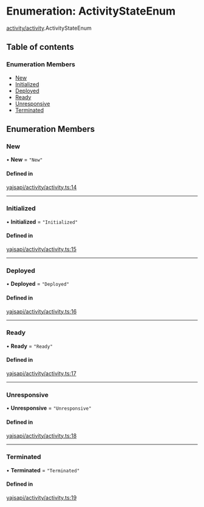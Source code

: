# Enumeration: ActivityStateEnum

[activity/activity](../modules/activity_activity.md).ActivityStateEnum

## Table of contents

### Enumeration Members

- [New](activity_activity.ActivityStateEnum.md#new)
- [Initialized](activity_activity.ActivityStateEnum.md#initialized)
- [Deployed](activity_activity.ActivityStateEnum.md#deployed)
- [Ready](activity_activity.ActivityStateEnum.md#ready)
- [Unresponsive](activity_activity.ActivityStateEnum.md#unresponsive)
- [Terminated](activity_activity.ActivityStateEnum.md#terminated)

## Enumeration Members

### New

• **New** = ``"New"``

#### Defined in

[yajsapi/activity/activity.ts:14](https://github.com/golemfactory/yajsapi/blob/dec68b9/yajsapi/activity/activity.ts#L14)

___

### Initialized

• **Initialized** = ``"Initialized"``

#### Defined in

[yajsapi/activity/activity.ts:15](https://github.com/golemfactory/yajsapi/blob/dec68b9/yajsapi/activity/activity.ts#L15)

___

### Deployed

• **Deployed** = ``"Deployed"``

#### Defined in

[yajsapi/activity/activity.ts:16](https://github.com/golemfactory/yajsapi/blob/dec68b9/yajsapi/activity/activity.ts#L16)

___

### Ready

• **Ready** = ``"Ready"``

#### Defined in

[yajsapi/activity/activity.ts:17](https://github.com/golemfactory/yajsapi/blob/dec68b9/yajsapi/activity/activity.ts#L17)

___

### Unresponsive

• **Unresponsive** = ``"Unresponsive"``

#### Defined in

[yajsapi/activity/activity.ts:18](https://github.com/golemfactory/yajsapi/blob/dec68b9/yajsapi/activity/activity.ts#L18)

___

### Terminated

• **Terminated** = ``"Terminated"``

#### Defined in

[yajsapi/activity/activity.ts:19](https://github.com/golemfactory/yajsapi/blob/dec68b9/yajsapi/activity/activity.ts#L19)
